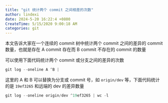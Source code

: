 ```yaml
---
title: "git 统计两个 commit 之间相差的次数"
author: lindexi
date: 2024-5-20 16:22:4 +0800
CreateTime: 5/15/2020 9:00:18 AM
categories: git
---
```


本文告诉大家在一个连续的 commit 树中统计两个 commit 之间的差异的 commit 数量，也就是存在 A commit 存在而 B commit 不存在的 commit 的数量

<!--more-->


<!-- CreateTime:5/15/2020 9:00:18 AM -->



可以使用下面代码统计两个 commit 或分支之间的差异的次数

```csharp
git log --oneline A ^B | 
```

这里的 A 和 B 可以替换为分支或 commit 号，如 `origin/dev` 等，下面代码统计的是 `19ef3265` 和远端的 dev 的差异数量

```csharp
git log --oneline origin/dev ^19ef3265 | wc -l
```

